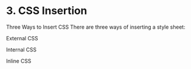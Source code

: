<h1>3. CSS Insertion</h1>
Three Ways to Insert CSS
There are three ways of inserting a style sheet:


External CSS

Internal CSS

Inline CSS




